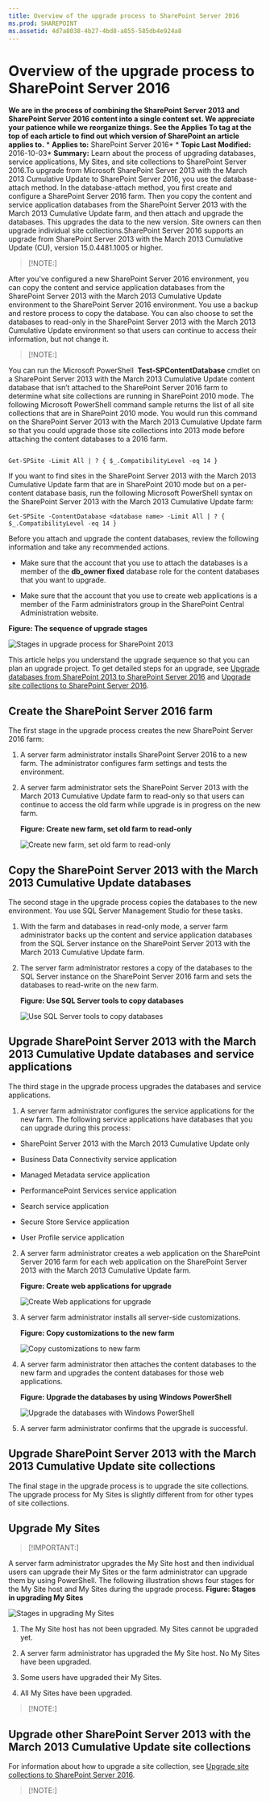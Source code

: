 ```yaml
---
title: Overview of the upgrade process to SharePoint Server 2016
ms.prod: SHAREPOINT
ms.assetid: 4d7a8038-4b27-4bd8-a855-585db4e924a8
---
```



# Overview of the upgrade process to SharePoint Server 2016
 **We are in the process of combining the SharePoint Server 2013 and SharePoint Server 2016 content into a single content set. We appreciate your patience while we reorganize things. See the Applies To tag at the top of each article to find out which version of SharePoint an article applies to.** * **Applies to:** SharePoint Server 2016*  * **Topic Last Modified:** 2016-10-03* **Summary:** Learn about the process of upgrading databases, service applications, My Sites, and site collections to SharePoint Server 2016.To upgrade from Microsoft SharePoint Server 2013 with the March 2013 Cumulative Update to SharePoint Server 2016, you use the database-attach method. In the database-attach method, you first create and configure a SharePoint Server 2016 farm. Then you copy the content and service application databases from the SharePoint Server 2013 with the March 2013 Cumulative Update farm, and then attach and upgrade the databases. This upgrades the data to the new version. Site owners can then upgrade individual site collections.SharePoint Server 2016 supports an upgrade from SharePoint Server 2013 with the March 2013 Cumulative Update (CU), version 15.0.4481.1005 or higher.
> [!NOTE:]

  
    
    

After you've configured a new SharePoint Server 2016 environment, you can copy the content and service application databases from the SharePoint Server 2013 with the March 2013 Cumulative Update environment to the SharePoint Server 2016 environment. You use a backup and restore process to copy the database. You can also choose to set the databases to read-only in the SharePoint Server 2013 with the March 2013 Cumulative Update environment so that users can continue to access their information, but not change it.
> [!NOTE:]

  
    
    

You can run the Microsoft PowerShell  **Test-SPContentDatabase** cmdlet on a SharePoint Server 2013 with the March 2013 Cumulative Update content database that isn’t attached to the SharePoint Server 2016 farm to determine what site collections are running in SharePoint 2010 mode. The following Microsoft PowerShell command sample returns the list of all site collections that are in SharePoint 2010 mode. You would run this command on the SharePoint Server 2013 with the March 2013 Cumulative Update farm so that you could upgrade those site collections into 2013 mode before attaching the content databases to a 2016 farm.


```

Get-SPSite -Limit All | ? { $_.CompatibilityLevel -eq 14 }
```

If you want to find sites in the SharePoint Server 2013 with the March 2013 Cumulative Update farm that are in SharePoint 2010 mode but on a per-content database basis, run the following Microsoft PowerShell syntax on the SharePoint Server 2013 with the March 2013 Cumulative Update farm:


```
Get-SPSite -ContentDatabase <database name> -Limit All | ? { $_.CompatibilityLevel -eq 14 }
```

Before you attach and upgrade the content databases, review the following information and take any recommended actions.
- Make sure that the account that you use to attach the databases is a member of the **db_owner fixed** database role for the content databases that you want to upgrade.
    
  
- Make sure that the account that you use to create web applications is a member of the Farm administrators group in the SharePoint Central Administration website.
    
  
 **Figure: The sequence of upgrade stages**
  
    
    
![Stages in upgrade process for SharePoint 2013](images/)
  
    
    
This article helps you understand the upgrade sequence so that you can plan an upgrade project. To get detailed steps for an upgrade, see  [Upgrade databases from SharePoint 2013 to SharePoint Server 2016](html/upgrade-databases-from-sharepoint-2013-to-sharepoint-server-2016.md) and [Upgrade site collections to SharePoint Server 2016](html/upgrade-site-collections-to-sharepoint-server-2016.md).
## Create the SharePoint Server 2016 farm
<a name="CreateFarm"> </a>

The first stage in the upgrade process creates the new SharePoint Server 2016 farm:
1. A server farm administrator installs SharePoint Server 2016 to a new farm. The administrator configures farm settings and tests the environment.
    
  
2. A server farm administrator sets the SharePoint Server 2013 with the March 2013 Cumulative Update farm to read-only so that users can continue to access the old farm while upgrade is in progress on the new farm.
    
    
    
    **Figure: Create new farm, set old farm to read-only**
    
     ![Create new farm, set old farm to read-only](images/)
  

  

## Copy the SharePoint Server 2013 with the March 2013 Cumulative Update databases
<a name="CopyDatabases"> </a>

The second stage in the upgrade process copies the databases to the new environment. You use SQL Server Management Studio for these tasks.
1. With the farm and databases in read-only mode, a server farm administrator backs up the content and service application databases from the SQL Server instance on the SharePoint Server 2013 with the March 2013 Cumulative Update farm.
    
  
2. The server farm administrator restores a copy of the databases to the SQL Server instance on the SharePoint Server 2016 farm and sets the databases to read-write on the new farm.
    
    
    
    **Figure: Use SQL Server tools to copy databases**
    
     ![Use SQL Server tools to copy databases](images/)
  

  

## Upgrade SharePoint Server 2013 with the March 2013 Cumulative Update databases and service applications
<a name="Databases"> </a>

The third stage in the upgrade process upgrades the databases and service applications.
1. A server farm administrator configures the service applications for the new farm. The following service applications have databases that you can upgrade during this process:
    
  - SharePoint Server 2013 with the March 2013 Cumulative Update only
    
  - Business Data Connectivity service application
    
  
  - Managed Metadata service application
    
  
  - PerformancePoint Services service application
    
  
  - Search service application
    
  
  - Secure Store Service application
    
  
  - User Profile service application
    
  
2. A server farm administrator creates a web application on the SharePoint Server 2016 farm for each web application on the SharePoint Server 2013 with the March 2013 Cumulative Update farm.
    
    
    
    **Figure: Create web applications for upgrade**
    
     ![Create Web applications for upgrade](images/)
  

  
3. A server farm administrator installs all server-side customizations.
    
    
    
    **Figure: Copy customizations to the new farm**
    
     ![Copy customizations to new farm](images/)
  

  
4. A server farm administrator then attaches the content databases to the new farm and upgrades the content databases for those web applications.
    
    
    
    **Figure: Upgrade the databases by using Windows PowerShell**
    
     ![Upgrade the databases with Windows PowerShell](images/)
  

  
5. A server farm administrator confirms that the upgrade is successful.
    
  

## Upgrade SharePoint Server 2013 with the March 2013 Cumulative Update site collections
<a name="UpgradeSites"> </a>

The final stage in the upgrade process is to upgrade the site collections. The upgrade process for My Sites is slightly different from for other types of site collections. 
## Upgrade My Sites
<a name="MySites"> </a>


> [!IMPORTANT:]

  
    
    

A server farm administrator upgrades the My Site host and then individual users can upgrade their My Sites or the farm administrator can upgrade them by using PowerShell. The following illustration shows four stages for the My Site host and My Sites during the upgrade process. **Figure: Stages in upgrading My Sites**
  
    
    
![Stages in upgrading My Sites](images/)
  
    
    

  
    
    

1. The My Site host has not been upgraded. My Sites cannot be upgraded yet.
    
  
2. A server farm administrator has upgraded the My Site host. No My Sites have been upgraded.
    
  
3. Some users have upgraded their My Sites.
    
  
4. All My Sites have been upgraded.
    
  

    
> [!NOTE:]

  
    
    


## Upgrade other SharePoint Server 2013 with the March 2013 Cumulative Update site collections
<a name="SiteCollections"> </a>

For information about how to upgrade a site collection, see  [Upgrade site collections to SharePoint Server 2016](html/upgrade-site-collections-to-sharepoint-server-2016.md).
> [!NOTE:]

  
    
    


